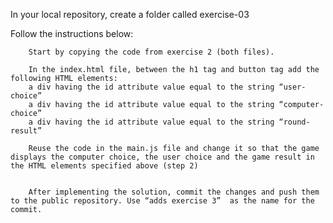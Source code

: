 In your local repository, create a folder called exercise-03

Follow the instructions below: 

        Start by copying the code from exercise 2 (both files). 

        In the index.html file, between the h1 tag and button tag add the following HTML elements:
        a div having the id attribute value equal to the string “user-choice” 
        a div having the id attribute value equal to the string “computer-choice”
        a div having the id attribute value equal to the string “round-result” 

        Reuse the code in the main.js file and change it so that the game displays the computer choice, the user choice and the game result in the HTML elements specified above (step 2)

    
        After implementing the solution, commit the changes and push them to the public repository. Use “adds exercise 3”  as the name for the commit.